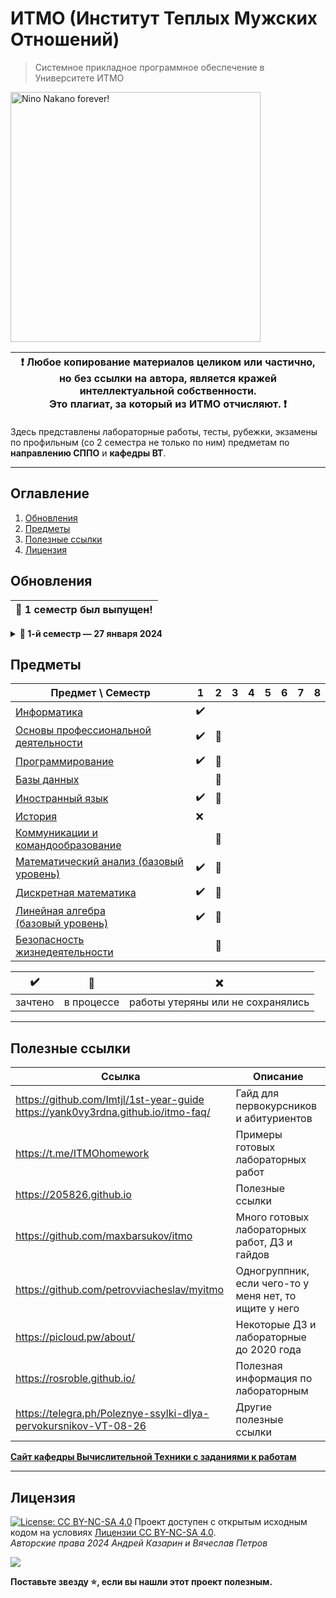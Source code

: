 # ИТМО (Институт Теплых Мужских Отношений)

> Системное прикладное программное обеспечение в Университете ИТМО<br>

<img alt="Nino Nakano forever!" src="https://media1.tenor.com/m/EXKauHQYpJcAAAAC/nino-nakano-nakano-nino.gif" height="400">

| :exclamation: <b>Любое копирование материалов целиком или частично,<br>но без ссылки на автора, является кражей интеллектуальной собственности.<br>Это плагиат, за который из ИТМО отчисляют.</b> :exclamation: |
|-----------------------------------------|

Здесь представлены лабораторные работы, тесты, рубежки, экзамены по профильным (со 2 семестра не только по ним) предметам по **направлению СППО** и **кафедры ВТ**.  

---

## Оглавление
1. [Обновления](#updates)
2. [Предметы](#disciplines)
3. [Полезные ссылки](#links)
4. [Лицензия](#license)

## Обновления <a name="updates"></a>

| <strong>🎉 1 семестр был выпущен!</strong> |
| --- |

<details>
  <summary><b>🔔 1-й семестр — 27 января 2024 </b></summary>

> Добавлены учебные материалы и работы за первый семестр:
> - Информатика
> - ОПД
> - Программирование
> - Иностранный язык (B1.2)
> - Математика (базовый уровень)
> - Линейная Алгебра (базовый уровень)
> - Дискретная математика (базовый уровень)
</details>


## Предметы <a name="disciplines"></a>

| Предмет \ Семестр | 1 | 2 | 3 | 4 | 5 | 6 | 7 | 8 |
| ---- | ---- | ---- | ---- | ---- | ---- | ---- | ---- | ---- |
| [Информатика](./Информатика) | :heavy_check_mark: |  |  |  |  |  |  |  |
| [Основы профессиональной<br>деятельности](./ОПД) | :heavy_check_mark: | :construction: |  |  |  |  |  |  |
| [Программирование](./Программирование) | :heavy_check_mark: | :construction: |  |  |  |  |  |  |
| [Базы данных](./Базы%20данных) |  | :construction: |  |  |  |  |  |  |
| [Иностранный язык](./Иностранный%20язык) | :heavy_check_mark: | :construction: |  |  |  |  |  |  |
| [История](./История) | ❌ |  |  |  |  |  |  |  |
| [Коммуникации и<br>командообразование](./КиК) |  | :construction: |  |  |  |  |  |  |
| [Математический анализ (базовый уровень)](./Математический%20анализ) | :heavy_check_mark: | :construction: |  |  |  |  |  |  |
| [Дискретная математика](./Дискретная%20математика) | :heavy_check_mark: | :construction: |  |  |  |  |  |  |
| [Линейная алгебра<br>(базовый уровень)](./Линейная%20алгебра) | :heavy_check_mark: | :construction: |  |  |  |  |  |  |
| [Безопасность<br>жизнедеятельности](./БЖД) |  | :construction: |  |  |  |  |  |  |


| :heavy_check_mark: | :construction: | ❌ |
| ---- | ---- | ---- |
| зачтено | в процессе | работы утеряны или не сохранялись |

---

## Полезные ссылки <a name="links"></a>

| Ссылка | Описание |
| --- | --- |
| https://github.com/Imtjl/1st-year-guide <br>https://yank0vy3rdna.github.io/itmo-faq/ | Гайд для первокурсников и абитуриентов |
| https://t.me/ITMOhomework | Примеры готовых лабораторных работ |
| https://205826.github.io | Полезные ссылки |
| https://github.com/maxbarsukov/itmo | Много готовых лабораторных работ, ДЗ и гайдов |
| https://github.com/petrovviacheslav/myitmo | Одногруппник, если чего-то у меня нет, то ищите у него |
| https://picloud.pw/about/ | Некоторые ДЗ и лабораторные до 2020 года |
| https://rosroble.github.io/ | Полезная информация по лабораторным |
| https://telegra.ph/Poleznye-ssylki-dlya-pervokursnikov-VT-08-26 | Другие полезные ссылки |

[**Сайт кафедры Вычислительной Техники с заданиями к работам**](https://se.ifmo.ru)

---
## Лицензия <a name="license"></a>

[![License: CC BY-NC-SA 4.0](https://licensebuttons.net/l/by-nc-sa/4.0/80x15.png)](https://creativecommons.org/licenses/by-nc-sa/4.0/)
Проект доступен с открытым исходным кодом на условиях [Лицензии CC BY-NC-SA 4.0](./LICENSE).<br>
*Авторские права 2024 Андрей Казарин и Вячеслав Петров*<br>

<a href="https://github.com/L1mPeX/itmo-vt/graphs/contributors">
  <img src="https://contrib.rocks/image?repo=L1mPeX/itmo-vt" />
</a><br>


**Поставьте звезду :star:, если вы нашли этот проект полезным.**
